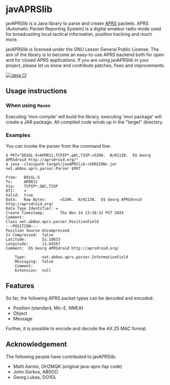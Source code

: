 javAPRSlib
==========

javAPRSlib is a Java library to parse and create [APRS](http://www.aprs.org/)
packets. APRS (Automatic Packet Reporting System) is a digital amateur radio
mode used for broadcasting local tactical information, position tracking and
much more.

javAPRSlib is licensed under the GNU Lesser General Public License. The aim of
the library is to become an easy-to-use APRS backend both for open and for
closed APRS applications. If you are using javAPRSlib in your project, please
let us know and contribute patches, fixes and improvements.

[![Java CI](../../actions/workflows/javaci.yml/badge.svg?branch=v2.0&event=push)](../../actions/workflows/javaci.yml)


Usage instructions
------------------

### When using `Maven`
Executing 'mvn compile' will build the library, executing 'mvn package' will create a JAR package.
All compiled code winds up in the "target" directory.

### Examples

You can invoke the parser from the command line:

	$ PKT="DO1GL-5>APDR11,TCPIP*,qAC,T2SP:=5206.  N/01138.  E$ Georg APRSdroid http://aprsdroid.org/"
	$ java -classpath target/javAPRSlib-<VERSION>.jar net.ab0oo.aprs.parser.Parser $PKT
```
From:   DO1GL-5
To:     APDR11
Via:    TCPIP*,QAC,T2SP
DTI:    =
Valid:  true
Data:   Raw Bytes:      =5206.  N/01138.  E$ Georg APRSdroid http://aprsdroid.org/
Data Type Identifier: =
Create Timestamp:       Thu Nov 14 13:38:32 PST 2024
Comment:  
Class net.ab0oo.aprs.parser.PositionField
---POSITION---
Position Source Uncompressed
Is Compressed:  false
Latitude:       52.10833
Longitude:      11.64167
Comment:  E$ Georg APRSdroid http://aprsdroid.org/

    Type:       net.ab0oo.aprs.parser.InformationField
    Messaging:  false
    Comment:
    Extension:  null
```


Features
--------

So far, the following APRS packet types can be decoded and encoded:

 * Position (standard, Mic-E, NMEA)
 * Object
 * Message

Further, it is possible to encode and decode the AX.25 MAC format.

Acknowledgement
---------------

The following people have contributed to javAPRSlib:

 * Matti Aarnio, OH2MQK (original java-aprs-fap code)
 * John Gorkos, AB0OO
 * Georg Lukas, DO1GL
